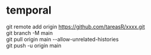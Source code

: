 # temporal

git remote add origin https://github.com/tareasR/xxxx.git \
git branch -M main \
git pull origin main --allow-unrelated-histories \
git push -u origin main 

